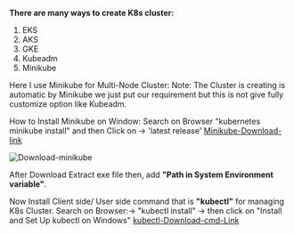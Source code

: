 
**There are many ways to create K8s cluster:**
1. EKS
2. AKS
3. GKE
4. Kubeadm
5. Minikube


Here I use Minikube for Multi-Node Cluster:
Note: The Cluster is creating is automatic by Minikube we just put our requirement but this is not give fully customize option like Kubeadm.

How to Install Minikube on Window:
Search on Browser "kubernetes minikube install" and then Click on ->  'latest release' 
[Minikube-Download-link](https://minikube.sigs.k8s.io/docs/start/?arch=%2Fwindows%2Fx86-64%2Fstable%2F.exe+downloa)

![Download-minikube](https://github.com/user-attachments/assets/676f0852-8c27-4780-aba7-5069338b9c69)

After Download Extract exe file then, add **"Path in System Environment variable"**.

Now Install Client side/ User side command that is **"kubectl"** for managing K8s Cluster.
Search on Browser:-> "kubectl install" -> then click on "Install and Set Up kubectl on Windows"
[kubectl-Download-cmd-Link](https://kubernetes.io/docs/tasks/tools/install-kubectl-windows/#install-kubectl-binary-on-windows-via-direct-download-or-curl)
